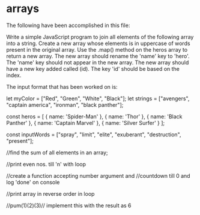# arrays

The following have been accomplished in this file:

Write a simple JavaScript program to join all elements of the following array into a string.
Create a new array whose elements is in uppercase of words present in the original array.
Use the .map() method on the heros array to return a new array.
The new array should rename the 'name' key to 'hero'.
The 'name' key should not appear in the new array.
The new array should have a new key added called (id).
The key 'id' should be based on the index.


The input format that has been worked on is:

let myColor = ["Red", "Green", "White", "Black"];
let strings = ["avengers", "captain america", "ironman", "black panther"];

const heros = [ { name: 'Spider-Man' }, { name: 'Thor' }, { name: 'Black Panther' }, { name: 'Captain Marvel' }, { name: 'Silver Surfer' } ];

const inputWords = ["spray", "limit", "elite", "exuberant", "destruction", "present"];

//find the sum of all elements in an array;

//print even nos. till 'n' with loop

//create a function accepting number argument and 
//countdown till 0 and log 'done' on console


//print array in reverse order in loop


//pum(1)(2)(3)// implement this with the result as 6



